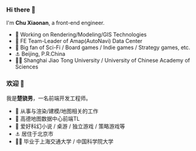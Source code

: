 ### Hi there 👋

I'm **Chu Xiaonan**, a front-end engineer.

- 🔭 Working on Rendering/Modeling/GIS Technologies
- 🌱 FE Team-Leader of Amap(AutoNavi) Data Center
- 👯 Big fan of Sci-Fi / Board games / Indie games / Strategy games, etc.
- ⚓ Beijing, P.R.China
- 👨‍🎓 Shanghai Jiao Tong University / University of Chinese Academy of Sciences


### 欢迎 👋

我是**楚骁男**，一名前端开发工程师。

- 🔭 从事与渲染/建模/地图相关的工作
- 🌱 高德地图数据中心前端TL
- 👯 爱好科幻小说 / 桌游 / 独立游戏 / 策略游戏等
- ⚓ 居住于北京市
- 👨‍🎓 毕业于上海交通大学 / 中国科学院大学
